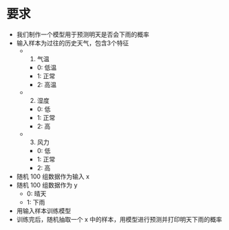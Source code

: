 # 要求

- 我们制作一个模型用于预测明天是否会下雨的概率
- 输入样本为过往的历史天气，包含3个特征
  - 1. 气温
    - 0: 低温
    - 1: 正常
    - 2: 高温
  - 2. 湿度
    - 0: 低
    - 1: 正常
    - 2: 高
  - 3. 风力
    - 0: 低
    - 1: 正常
    - 2: 高
- 随机 100 组数据作为输入 x
- 随机 100 组数据作为 y
  - 0: 晴天
  - 1: 下雨
- 用输入样本训练模型
- 训练完后，随机抽取一个 x 中的样本，用模型进行预测并打印明天下雨的概率